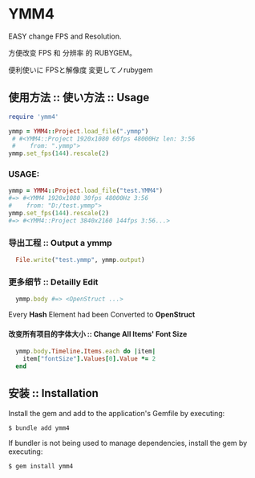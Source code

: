 # YMM4

EASY change FPS and Resolution.

方便改变 FPS 和 分辨率 的 RUBYGEM。

便利使いに FPSと解像度 変更してノrubygem


## 使用方法 :: 使い方法 :: Usage

```ruby
require 'ymm4'

ymmp = YMM4::Project.load_file(".ymmp")
 # #<YMM4::Project 1920x1080 60fps 48000Hz len: 3:56
 #    from: ".ymmp">
ymmp.set_fps(144).rescale(2)
```
### USAGE:
```ruby
ymmp = YMM4::Project.load_file("test.YMM4")
#=> #<YMM4 1920x1080 30fps 48000Hz 3:56
#    from: "D:/test.ymmp">
ymmp.set_fps(144).rescale(2)
#=> #<YMM4::Project 3840x2160 144fps 3:56...>
```
### 导出工程 :: Output a ymmp
```ruby
  File.write("test.ymmp", ymmp.output)
```
### 更多细节 :: Detailly Edit
```ruby
  ymmp.body #=> <OpenStruct ...>
```
Every __Hash__ Element had been Converted to __OpenStruct__
#### 改变所有项目的字体大小 :: Change All Items' Font Size
```ruby
  ymmp.body.Timeline.Items.each do |item|
    item["fontSize"].Values[0].Value *= 2
  end

```

## 安装 :: Installation

Install the gem and add to the application's Gemfile by executing:

    $ bundle add ymm4

If bundler is not being used to manage dependencies, install the gem by executing:

    $ gem install ymm4

